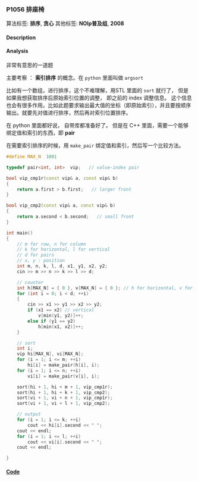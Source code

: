 ### P1056 排座椅

算法标签: **排序**, **贪心**
其他标签: **NOIp普及组**, **2008**


#### Description

#### Analysis

非常有意思的一道题

主要考察 ：  **索引排序**  的概念。在 `python`  里面叫做 `argsort`

比如有一个数组，进行排序，这个不难理解，用STL 里面的 `sort` 就行了， 但是如果我想获取排序后原始索引位置的调整， 即之前的 index 调整信息。 这个信息也会有很多作用。比如此题要求输出最大值的坐标（即原始索引），并且要按顺序输出。就要先对值进行排序，然后再对索引位置排序。

在 python 里面都好说， 自带库都准备好了。 但是在 C++ 里面，需要一个能够绑定值和索引的东西，即 **pair**

在需要索引排序的时候，用 `make_pair` 绑定值和索引，然后写一个比较方法。

```cpp
#define MAX_N  1001

typedef pair<int, int>  vip;   // value-index pair

bool vip_cmp1r(const vip& a, const vip& b)
{
    return a.first > b.first;   // larger front
}

bool vip_cmp2(const vip& a, const vip& b)
{
    return a.second < b.second;   // small front
}

int main()
{
    // m for row, n for column
    // k for horizontal, l for vertical
    // d for pairs
    // x, y : position
    int m, n, k, l, d, x1, y1, x2, y2;
    cin >> m >> n >> k >> l >> d;

    // counter
    int h[MAX_N] = { 0 }, v[MAX_N] = { 0 }; // h for horizontal, v for vertical
    for (int i = 0; i < d; ++i)
    {
        cin >> x1 >> y1 >> x2 >> y2;
        if (x1 == x2) // vertical
            v[min(y1, y2)]++;
        else if (y1 == y2)
            h[min(x1, x2)]++;
    }

    // sort
    int i;
    vip hi[MAX_N], vi[MAX_N];
    for (i = 1; i <= m; ++i)
        hi[i] = make_pair(h[i], i);
    for (i = 1; i <= n; ++i)
        vi[i] = make_pair(v[i], i);

    sort(hi + 1, hi + m + 1, vip_cmp1r);
    sort(hi + 1, hi + k + 1, vip_cmp2);
    sort(vi + 1, vi + n + 1, vip_cmp1r);
    sort(vi + 1, vi + l + 1, vip_cmp2);

    // output
    for (i = 1; i <= k; ++i)
        cout << hi[i].second << " ";
    cout << endl;
    for (i = 1; i <= l; ++i)
        cout << vi[i].second << " ";
    cout << endl;

}
```

#### [Code](../cpp/p1056.cpp)
